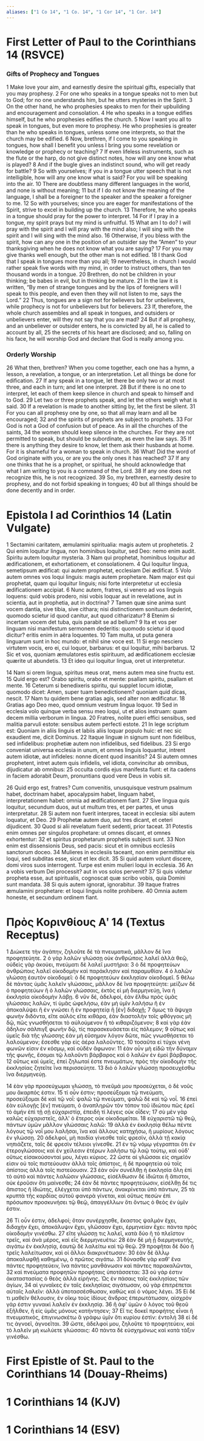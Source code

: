 ```yaml
---
aliases: ["1 Co 14", "1 Co. 14", "1 Cor 14", "1 Cor. 14"]
---
```



# First Letter of Paul to the Corinthians 14 (RSVCE)

### Gifts of Prophecy and Tongues
1 Make love your aim, and earnestly desire the spiritual gifts, especially that you may prophesy.
2 For one who speaks in a tongue speaks not to men but to God; for no one understands him, but he utters mysteries in the Spirit.
3 On the other hand, he who prophesies speaks to men for their upbuilding and encouragement and consolation.
4 He who speaks in a tongue edifies himself, but he who prophesies edifies the church.
5 Now I want you all to speak in tongues, but even more to prophesy. He who prophesies is greater than he who speaks in tongues, unless some one interprets, so that the church may be edified.
6 Now, brethren, if I come to you speaking in tongues, how shall I benefit you unless I bring you some revelation or knowledge or prophecy or teaching?
7 If even lifeless instruments, such as the flute or the harp, do not give distinct notes, how will any one know what is played?
8 And if the bugle gives an indistinct sound, who will get ready for battle?
9 So with yourselves; if you in a tongue utter speech that is not intelligible, how will any one know what is said? For you will be speaking into the air.
10 There are doubtless many different languages in the world, and none is without meaning;
11 but if I do not know the meaning of the language, I shall be a foreigner to the speaker and the speaker a foreigner to me.
12 So with yourselves; since you are eager for manifestations of the Spirit, strive to excel in building up the church.
13 Therefore, he who speaks in a tongue should pray for the power to interpret.
14 For if I pray in a tongue, my spirit prays but my mind is unfruitful.
15 What am I to do? I will pray with the spirit and I will pray with the mind also; I will sing with the spirit and I will sing with the mind also.
16 Otherwise, if you bless with the spirit, how can any one in the position of an outsider say the “Amen” to your thanksgiving when he does not know what you are saying?
17 For you may give thanks well enough, but the other man is not edified.
18 I thank God that I speak in tongues more than you all;
19 nevertheless, in church I would rather speak five words with my mind, in order to instruct others, than ten thousand words in a tongue.
20 Brethren, do not be children in your thinking; be babes in evil, but in thinking be mature.
21 In the law it is written, “By men of strange tongues and by the lips of foreigners will I speak to this people, and even then they will not listen to me, says the Lord.”
22 Thus, tongues are a sign not for believers but for unbelievers, while prophecy is not for unbelievers but for believers.
23 If, therefore, the whole church assembles and all speak in tongues, and outsiders or unbelievers enter, will they not say that you are mad?
24 But if all prophesy, and an unbeliever or outsider enters, he is convicted by all, he is called to account by all,
25 the secrets of his heart are disclosed; and so, falling on his face, he will worship God and declare that God is really among you.
### Orderly Worship
26 What then, brethren? When you come together, each one has a hymn, a lesson, a revelation, a tongue, or an interpretation. Let all things be done for edification.
27 If any speak in a tongue, let there be only two or at most three, and each in turn; and let one interpret.
28 But if there is no one to interpret, let each of them keep silence in church and speak to himself and to God.
29 Let two or three prophets speak, and let the others weigh what is said.
30 If a revelation is made to another sitting by, let the first be silent.
31 For you can all prophesy one by one, so that all may learn and all be encouraged;
32 and the spirits of prophets are subject to prophets.
33 For God is not a God of confusion but of peace. As in all the churches of the saints,
34 the women should keep silence in the churches. For they are not permitted to speak, but should be subordinate, as even the law says.
35 If there is anything they desire to know, let them ask their husbands at home. For it is shameful for a woman to speak in church.
36 What! Did the word of God originate with you, or are you the only ones it has reached?
37 If any one thinks that he is a prophet, or spiritual, he should acknowledge that what I am writing to you is a command of the Lord.
38 If any one does not recognize this, he is not recognized.
39 So, my brethren, earnestly desire to prophesy, and do not forbid speaking in tongues;
40 but all things should be done decently and in order.


# Epistola I ad Corinthios 14 (Latin Vulgate)

1 Sectamini caritatem, æmulamini spiritualia: magis autem ut prophetetis.
2 Qui enim loquitur lingua, non hominibus loquitur, sed Deo: nemo enim audit. Spiritu autem loquitur mysteria.
3 Nam qui prophetat, hominibus loquitur ad ædificationem, et exhortationem, et consolationem.
4 Qui loquitur lingua, semetipsum ædificat: qui autem prophetat, ecclesiam Dei ædificat.
5 Volo autem omnes vos loqui linguis: magis autem prophetare. Nam major est qui prophetat, quam qui loquitur linguis; nisi forte interpretetur ut ecclesia ædificationem accipiat.
6 Nunc autem, fratres, si venero ad vos linguis loquens: quid vobis prodero, nisi vobis loquar aut in revelatione, aut in scientia, aut in prophetia, aut in doctrina?
7 Tamen quæ sine anima sunt vocem dantia, sive tibia, sive cithara; nisi distinctionem sonituum dederint, quomodo scietur id quod canitur, aut quod citharizatur?
8 Etenim si incertam vocem det tuba, quis parabit se ad bellum?
9 Ita et vos per linguam nisi manifestum sermonem dederitis: quomodo scietur id quod dicitur? eritis enim in aëra loquentes.
10 Tam multa, ut puta genera linguarum sunt in hoc mundo: et nihil sine voce est.
11 Si ergo nesciero virtutem vocis, ero ei, cui loquor, barbarus: et qui loquitur, mihi barbarus.
12 Sic et vos, quoniam æmulatores estis spirituum, ad ædificationem ecclesiæ quærite ut abundetis.
13 Et ideo qui loquitur lingua, oret ut interpretetur.

14 Nam si orem lingua, spiritus meus orat, mens autem mea sine fructu est.
15 Quid ergo est? Orabo spiritu, orabo et mente: psallam spiritu, psallam et mente.
16 Ceterum si benedixeris spiritu, qui supplet locum idiotæ, quomodo dicet: Amen, super tuam benedictionem? quoniam quid dicas, nescit.
17 Nam tu quidem bene gratias agis, sed alter non ædificatur.
18 Gratias ago Deo meo, quod omnium vestrum lingua loquor.
19 Sed in ecclesia volo quinque verba sensu meo loqui, ut et alios instruam: quam decem millia verborum in lingua.
20 Fratres, nolite pueri effici sensibus, sed malitia parvuli estote: sensibus autem perfecti estote.
21 In lege scriptum est: Quoniam in aliis linguis et labiis aliis loquar populo huic: et nec sic exaudient me, dicit Dominus.
22 Itaque linguæ in signum sunt non fidelibus, sed infidelibus: prophetiæ autem non infidelibus, sed fidelibus.
23 Si ergo conveniat universa ecclesia in unum, et omnes linguis loquantur, intrent autem idiotæ, aut infideles: nonne dicent quod insanitis?
24 Si autem omnes prophetent, intret autem quis infidelis, vel idiota, convincitur ab omnibus, dijudicatur ab omnibus:
25 occulta cordis ejus manifesta fiunt: et ita cadens in faciem adorabit Deum, pronuntians quod vere Deus in vobis sit.

26 Quid ergo est, fratres? Cum convenitis, unusquisque vestrum psalmum habet, doctrinam habet, apocalypsim habet, linguam habet, interpretationem habet: omnia ad ædificationem fiant.
27 Sive lingua quis loquitur, secundum duos, aut ut multum tres, et per partes, et unus interpretatur.
28 Si autem non fuerit interpres, taceat in ecclesia: sibi autem loquatur, et Deo.
29 Prophetæ autem duo, aut tres dicant, et ceteri dijudicent.
30 Quod si alii revelatum fuerit sedenti, prior taceat.
31 Potestis enim omnes per singulos prophetare: ut omnes discant, et omnes exhortentur:
32 et spiritus prophetarum prophetis subjecti sunt.
33 Non enim est dissensionis Deus, sed pacis: sicut et in omnibus ecclesiis sanctorum doceo.
34 Mulieres in ecclesiis taceant, non enim permittitur eis loqui, sed subditas esse, sicut et lex dicit.
35 Si quid autem volunt discere, domi viros suos interrogent. Turpe est enim mulieri loqui in ecclesia.
36 An a vobis verbum Dei processit? aut in vos solos pervenit?
37 Si quis videtur propheta esse, aut spiritualis, cognoscat quæ scribo vobis, quia Domini sunt mandata.
38 Si quis autem ignorat, ignorabitur.
39 Itaque fratres æmulamini prophetare: et loqui linguis nolite prohibere.
40 Omnia autem honeste, et secundum ordinem fiant.


# Πρὸς Κορινθίους Αʹ 14 (Textus Receptus)

1 Διώκετε τὴν ἀγάπην, ζηλοῦτε δὲ τὰ πνευματικά, μᾶλλον δὲ ἵνα προφητεύητε.
2 ὁ γὰρ λαλῶν γλώσσῃ οὐκ ἀνθρώποις λαλεῖ ἀλλὰ θεῷ, οὐδεὶς γὰρ ἀκούει, πνεύματι δὲ λαλεῖ μυστήρια:
3 ὁ δὲ προφητεύων ἀνθρώποις λαλεῖ οἰκοδομὴν καὶ παράκλησιν καὶ παραμυθίαν.
4 ὁ λαλῶν γλώσσῃ ἑαυτὸν οἰκοδομεῖ: ὁ δὲ προφητεύων ἐκκλησίαν οἰκοδομεῖ.
5 θέλω δὲ πάντας ὑμᾶς λαλεῖν γλώσσαις, μᾶλλον δὲ ἵνα προφητεύητε: μείζων δὲ ὁ προφητεύων ἢ ὁ λαλῶν γλώσσαις, ἐκτὸς εἰ μὴ διερμηνεύῃ, ἵνα ἡ ἐκκλησία οἰκοδομὴν λάβῃ.
6 νῦν δέ, ἀδελφοί, ἐὰν ἔλθω πρὸς ὑμᾶς γλώσσαις λαλῶν, τί ὑμᾶς ὠφελήσω, ἐὰν μὴ ὑμῖν λαλήσω ἢ ἐν ἀποκαλύψει ἢ ἐν γνώσει ἢ ἐν προφητείᾳ ἢ [ἐν] διδαχῇ;
7 ὅμως τὰ ἄψυχα φωνὴν διδόντα, εἴτε αὐλὸς εἴτε κιθάρα, ἐὰν διαστολὴν τοῖς φθόγγοις μὴ δῷ, πῶς γνωσθήσεται τὸ αὐλούμενον ἢ τὸ κιθαριζόμενον;
8 καὶ γὰρ ἐὰν ἄδηλον σάλπιγξ φωνὴν δῷ, τίς παρασκευάσεται εἰς πόλεμον;
9 οὕτως καὶ ὑμεῖς διὰ τῆς γλώσσης ἐὰν μὴ εὔσημον λόγον δῶτε, πῶς γνωσθήσεται τὸ λαλούμενον; ἔσεσθε γὰρ εἰς ἀέρα λαλοῦντες.
10 τοσαῦτα εἰ τύχοι γένη φωνῶν εἰσιν ἐν κόσμῳ, καὶ οὐδὲν ἄφωνον:
11 ἐὰν οὖν μὴ εἰδῶ τὴν δύναμιν τῆς φωνῆς, ἔσομαι τῷ λαλοῦντι βάρβαρος καὶ ὁ λαλῶν ἐν ἐμοὶ βάρβαρος.
12 οὕτως καὶ ὑμεῖς, ἐπεὶ ζηλωταί ἐστε πνευμάτων, πρὸς τὴν οἰκοδομὴν τῆς ἐκκλησίας ζητεῖτε ἵνα περισσεύητε.
13 διὸ ὁ λαλῶν γλώσσῃ προσευχέσθω ἵνα διερμηνεύῃ.

14 ἐὰν γὰρ προσεύχωμαι γλώσσῃ, τὸ πνεῦμά μου προσεύχεται, ὁ δὲ νοῦς μου ἄκαρπός ἐστιν.
15 τί οὖν ἐστιν; προσεύξομαι τῷ πνεύματι, προσεύξομαι δὲ καὶ τῷ νοΐ: ψαλῶ τῷ πνεύματι, ψαλῶ δὲ καὶ τῷ νοΐ.
16 ἐπεὶ ἐὰν εὐλογῇς [ἐν] πνεύματι, ὁ ἀναπληρῶν τὸν τόπον τοῦ ἰδιώτου πῶς ἐρεῖ τὸ ἀμήν ἐπὶ τῇ σῇ εὐχαριστίᾳ, ἐπειδὴ τί λέγεις οὐκ οἶδεν;
17 σὺ μὲν γὰρ καλῶς εὐχαριστεῖς, ἀλλ' ὁ ἕτερος οὐκ οἰκοδομεῖται.
18 εὐχαριστῶ τῷ θεῷ, πάντων ὑμῶν μᾶλλον γλώσσαις λαλῶ:
19 ἀλλὰ ἐν ἐκκλησίᾳ θέλω πέντε λόγους τῷ νοΐ μου λαλῆσαι, ἵνα καὶ ἄλλους κατηχήσω, ἢ μυρίους λόγους ἐν γλώσσῃ.
20 ἀδελφοί, μὴ παιδία γίνεσθε ταῖς φρεσίν, ἀλλὰ τῇ κακίᾳ νηπιάζετε, ταῖς δὲ φρεσὶν τέλειοι γίνεσθε.
21 ἐν τῷ νόμῳ γέγραπται ὅτι ἐν ἑτερογλώσσοις καὶ ἐν χείλεσιν ἑτέρων λαλήσω τῷ λαῷ τούτῳ, καὶ οὐδ' οὕτως εἰσακούσονταί μου, λέγει κύριος.
22 ὥστε αἱ γλῶσσαι εἰς σημεῖόν εἰσιν οὐ τοῖς πιστεύουσιν ἀλλὰ τοῖς ἀπίστοις, ἡ δὲ προφητεία οὐ τοῖς ἀπίστοις ἀλλὰ τοῖς πιστεύουσιν.
23 ἐὰν οὖν συνέλθῃ ἡ ἐκκλησία ὅλη ἐπὶ τὸ αὐτὸ καὶ πάντες λαλῶσιν γλώσσαις, εἰσέλθωσιν δὲ ἰδιῶται ἢ ἄπιστοι, οὐκ ἐροῦσιν ὅτι μαίνεσθε;
24 ἐὰν δὲ πάντες προφητεύωσιν, εἰσέλθῃ δέ τις ἄπιστος ἢ ἰδιώτης, ἐλέγχεται ὑπὸ πάντων, ἀνακρίνεται ὑπὸ πάντων,
25 τὰ κρυπτὰ τῆς καρδίας αὐτοῦ φανερὰ γίνεται, καὶ οὕτως πεσὼν ἐπὶ πρόσωπον προσκυνήσει τῷ θεῷ, ἀπαγγέλλων ὅτι ὄντως ὁ θεὸς ἐν ὑμῖν ἐστιν.

26 Τί οὖν ἐστιν, ἀδελφοί; ὅταν συνέρχησθε, ἕκαστος ψαλμὸν ἔχει, διδαχὴν ἔχει, ἀποκάλυψιν ἔχει, γλῶσσαν ἔχει, ἑρμηνείαν ἔχει: πάντα πρὸς οἰκοδομὴν γινέσθω.
27 εἴτε γλώσσῃ τις λαλεῖ, κατὰ δύο ἢ τὸ πλεῖστον τρεῖς, καὶ ἀνὰ μέρος, καὶ εἷς διερμηνευέτω:
28 ἐὰν δὲ μὴ ᾖ διερμηνευτής, σιγάτω ἐν ἐκκλησίᾳ, ἑαυτῷ δὲ λαλείτω καὶ τῷ θεῷ.
29 προφῆται δὲ δύο ἢ τρεῖς λαλείτωσαν, καὶ οἱ ἄλλοι διακρινέτωσαν:
30 ἐὰν δὲ ἄλλῳ ἀποκαλυφθῇ καθημένῳ, ὁ πρῶτος σιγάτω.
31 δύνασθε γὰρ καθ' ἕνα πάντες προφητεύειν, ἵνα πάντες μανθάνωσιν καὶ πάντες παρακαλῶνται,
32 καὶ πνεύματα προφητῶν προφήταις ὑποτάσσεται:
33 οὐ γάρ ἐστιν ἀκαταστασίας ὁ θεὸς ἀλλὰ εἰρήνης. Ὡς ἐν πάσαις ταῖς ἐκκλησίαις τῶν ἁγίων,
34 αἱ γυναῖκες ἐν ταῖς ἐκκλησίαις σιγάτωσαν, οὐ γὰρ ἐπιτρέπεται αὐταῖς λαλεῖν: ἀλλὰ ὑποτασσέσθωσαν, καθὼς καὶ ὁ νόμος λέγει.
35 Εἰ δέ τι μαθεῖν θέλουσιν, ἐν οἴκῳ τοὺς ἰδίους ἄνδρας ἐπερωτάτωσαν, αἰσχρὸν γάρ ἐστιν γυναικὶ λαλεῖν ἐν ἐκκλησίᾳ.
36 ἢ ἀφ' ὑμῶν ὁ λόγος τοῦ θεοῦ ἐξῆλθεν, ἢ εἰς ὑμᾶς μόνους κατήντησεν;
37 Εἴ τις δοκεῖ προφήτης εἶναι ἢ πνευματικός, ἐπιγινωσκέτω ἃ γράφω ὑμῖν ὅτι κυρίου ἐστὶν: ἐντολή
38 εἰ δέ τις ἀγνοεῖ, ἀγνοεῖται.
39 ὥστε, ἀδελφοί μου, ζηλοῦτε τὸ προφητεύειν, καὶ τὸ λαλεῖν μὴ κωλύετε γλώσσαις:
40 πάντα δὲ εὐσχημόνως καὶ κατὰ τάξιν γινέσθω.


# First Epistle of St. Paul to the Corinthians 14 (Douay-Rheims)


# 1 Corinthians 14 (KJV)


# 1 Corinthians 14 (ESV)

